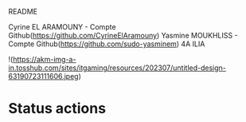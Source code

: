 README

Cyrine EL ARAMOUNY - Compte Github(https://github.com/CyrineElAramouny)
Yasmine MOUKHLISS - Compte Github(https://github.com/sudo-yasminem)
4A ILIA

!(https://akm-img-a-in.tosshub.com/sites/itgaming/resources/202307/untitled-design-63190723111606.jpeg)

# Status actions

